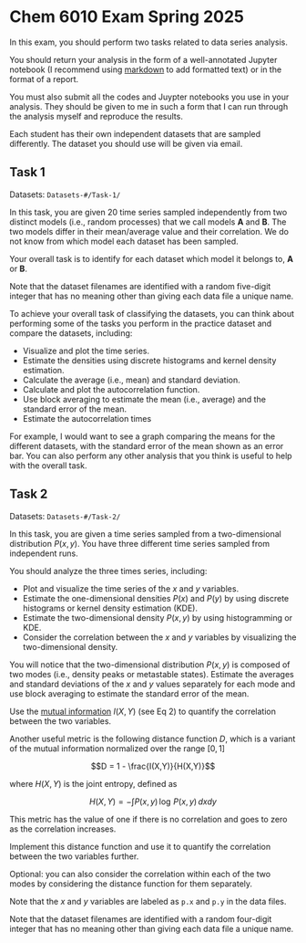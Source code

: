 # Chem 6010 Exam Spring 2025

In this exam, you should perform two tasks related to data series analysis. 

You should return your analysis in the form of a well-annotated Jupyter notebook (I recommend using [markdown](https://jupyter-notebook.readthedocs.io/en/stable/examples/Notebook/Working%20With%20Markdown%20Cells.html) to add formatted text) or in the format of a report. 

You must also submit all the codes and Juypter notebooks you use in your analysis. They should be given to me in such a form that I can run through the analysis myself and reproduce the results. 

Each student has their own independent datasets that are sampled differently. The dataset you should use will be given via email. 

## Task 1 

Datasets: `Datasets-#/Task-1/`

In this task, you are given 20 time series sampled independently from two distinct models (i.e., random processes) that we call models **A** and **B**. The two models differ in their mean/average value and their correlation. We do not know from which model each dataset has been sampled. 

Your overall task is to identify for each dataset which model it belongs to, **A** or **B**. 

Note that the dataset filenames are identified with a random five-digit integer that has no meaning other than giving each data file a unique name. 

To achieve your overall task of classifying the datasets, you can think about performing some of the tasks you perform in the practice dataset and compare the datasets, including:
- Visualize and plot the time series.
- Estimate the densities using discrete histograms and kernel density estimation.
- Calculate the average (i.e., mean) and standard deviation. 
- Calculate and plot the autocorrelation function.
- Use block averaging to estimate the mean (i.e., average) and the standard error of the mean.
- Estimate the autocorrelation times

For example, I would want to see a graph comparing the means for the different datasets, with the standard error of the mean shown as an error bar. You can also perform any other analysis that you think is useful to help with the overall task.

## Task 2

Datasets: `Datasets-#/Task-2/`

In this task, you are given a time series sampled from a two-dimensional distribution $P(x,y)$. You have three different time series sampled from independent runs. 

You should analyze the three times series, including: 
- Plot and visualize the time series of the $x$ and $y$ variables. 
- Estimate the one-dimensional densities $P(x)$ and $P(y)$ by using discrete histograms or kernel density estimation (KDE).
- Estimate the two-dimensional density $P(x,y)$ by using histogramming or KDE.
- Consider the correlation between the $x$ and $y$ variables by visualizing the two-dimensional density.

You will notice that the two-dimensional distribution $P(x,y)$ is composed of two modes (i.e., density peaks or metastable states). Estimate the averages and standard deviations of the $x$ and $y$ values separately for each mode and use block averaging to estimate the standard error of the mean. 

Use the [mutual information](https://en.wikipedia.org/wiki/Mutual_information) $I(X,Y)$ (see Eq 2) to quantify the correlation between the two variables. 

Another useful metric is the following distance function $D$, which is a variant of the mutual information normalized over the range $[0,1]$
```math
D = 1 - \frac{I(X,Y)}{H(X,Y)}
```
where $H(X,Y)$ is the joint entropy, defined as 
```math
H(X,Y) = -\int P(x,y) \, \log \, P(x,y) \, dx dy
```
This metric has the value of one if there is no correlation and goes to zero as the correlation increases. 

Implement this distance function and use it to quantify the correlation between the two variables further. 

Optional: you can also consider the correlation within each of the two modes by considering the distance function for them separately. 

Note that the $x$ and $y$ variables are labeled as `p.x` and `p.y` in the data files. 

Note that the dataset filenames are identified with a random four-digit integer that has no meaning other than giving each data file a unique name. 


